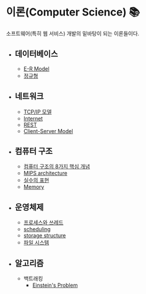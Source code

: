 # 이론(Computer Science) 📚
소프트웨어(특히 웹 서비스) 개발의 밑바탕이 되는 이론들이다.

* ## 데이터베이스
	* [E-R Model](https://github.com/mingeun2154/CS/tree/main/DB/ER)
	* [정규형](https://github.com/mingeun2154/CS/tree/main/DB/NF)
* ## 네트워크
	* [TCP/IP 모델](https://github.com/mingeun2154/CS/tree/main/Network/TCPandIP)
	* [Internet](https://github.com/mingeun2154/CS/tree/main/Network/Internet)
	* [REST](https://github.com/mingeun2154/CS/tree/main/Network/REST)
	* [Client-Server Model](https://github.com/mingeun2154/CS/tree/main/Network/ClientServerModel)
* ## 컴퓨터 구조
	* [컴퓨터 구조의 8가지 핵심 개념](https://github.com/mingeun2154/CS/tree/main/ComputerArchitecture/eightGreatIdea#eight-gread-ideas-in-computer-architecture)
	* [MIPS architecture](https://github.com/mingeun2154/CS/tree/main/ComputerArchitecture/MIPS)
	* [실수의 표현](https://github.com/mingeun2154/CS/tree/main/ComputerArchitecture/FloatingPoint)
	* [Memory](https://github.com/mingeun2154/CS/tree/main/ComputerArchitecture/Memory)
* ## 운영체제
	* [프로세스와 쓰레드](https://github.com/mingeun2154/CS/tree/main/OS/ProcessAndThread)
	* [scheduling](https://github.com/mingeun2154/CS/tree/main/OS/Scheduling)
	* [storage structure](https://github.com/mingeun2154/CS/tree/main/OS/StorageStructure)
	* [파일 시스템](https://github.com/mingeun2154/FileSystem)
* ## 알고리즘
	* 백트래킹
		* [Einstein's Problem](https://github.com/mingeun2154/EinsteinsRiddle)
